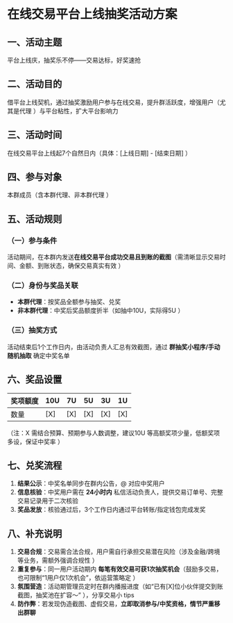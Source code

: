 # 在线交易平台上线抽奖活动方案
## 一、活动主题  
平台上线庆，抽奖乐不停——交易达标，好奖速抢  

## 二、活动目的  
借平台上线契机，通过抽奖激励用户参与在线交易，提升群活跃度，增强用户（尤其是代理 ）与平台粘性，扩大平台影响力  

## 三、活动时间  
在线交易平台上线起7个自然日内（具体：[上线日期] - [结束日期] ）  

## 四、参与对象  
本群成员（含本群代理、非本群代理 ）  

## 五、活动规则  
### （一）参与条件  
活动期间，在本群内发送**在线交易平台成功交易且到账的截图**（需清晰显示交易时间、金额、到账状态，确保交易真实有效 ）  

### （二）身份与奖品关联  
- **本群代理**：按奖品全额参与抽奖、兑奖  
- **非本群代理**：中奖后奖品额度折半（如抽中10U，实际得5U ）  

### （三）抽奖方式  
活动结束后1个工作日内，由活动负责人汇总有效截图，通过 **群抽奖小程序/手动随机抽取** 确定中奖名单  


## 六、奖品设置  
| 奖项额度 | 10U | 7U | 5U | 3U | 1U |  
| -------- | --- | --- | --- | --- | --- |  
| 数量     | [X] | [X] | [X] | [X] | [X] |  

（注：X 需结合预算、预期参与人数调整，建议10U 等高额奖项少量，低额奖项多设，保证中奖率 ）  


## 七、兑奖流程  
1. **结果公示**：中奖名单同步在群内公告，@ 对应中奖用户  
2. **信息核验**：中奖用户需在 **24小时内** 私信活动负责人，提供交易订单号、完整交易记录用于二次核验  
3. **奖品发放**：核验通过后，3个工作日内通过平台转账/指定钱包完成发奖  


## 八、补充说明  
1. **交易合规**：交易需合法合规，用户需自行承担交易潜在风险（涉及金融/跨境等业务，需额外强调合规性 ）  
2. **重复参与**：同一用户活动期内 **每笔有效交易可获1次抽奖机会**（鼓励多交易，也可限制“1用户仅1次机会”，依运营策略定 ）  
3. **氛围营造**：活动期管理员定时在群内播报进度（如“已有[X]位小伙伴提交到账截图，抽奖池在扩容～” ），分享交易小 tips  
4. **防作弊**：若发现伪造截图、虚假交易，**立即取消参与/中奖资格，情节严重移出群聊**  